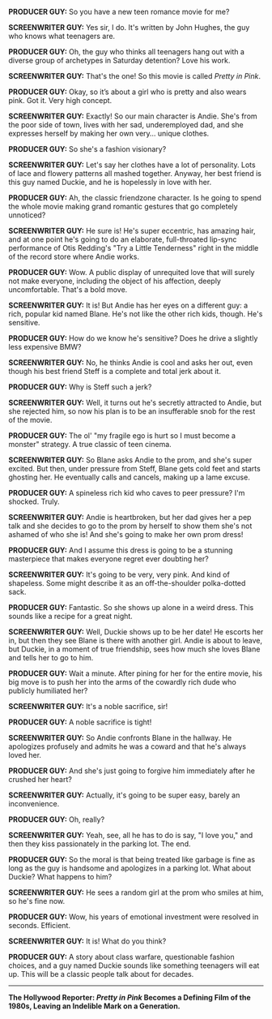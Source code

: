 **PRODUCER GUY:** So you have a new teen romance movie for me?

**SCREENWRITER GUY:** Yes sir, I do. It's written by John Hughes, the guy who knows what teenagers are.

**PRODUCER GUY:** Oh, the guy who thinks all teenagers hang out with a diverse group of archetypes in Saturday detention? Love his work.

**SCREENWRITER GUY:** That's the one! So this movie is called *Pretty in Pink*.

**PRODUCER GUY:** Okay, so it’s about a girl who is pretty and also wears pink. Got it. Very high concept.

**SCREENWRITER GUY:** Exactly! So our main character is Andie. She's from the poor side of town, lives with her sad, underemployed dad, and she expresses herself by making her own very… unique clothes.

**PRODUCER GUY:** So she's a fashion visionary?

**SCREENWRITER GUY:** Let's say her clothes have a lot of personality. Lots of lace and flowery patterns all mashed together. Anyway, her best friend is this guy named Duckie, and he is hopelessly in love with her.

**PRODUCER GUY:** Ah, the classic friendzone character. Is he going to spend the whole movie making grand romantic gestures that go completely unnoticed?

**SCREENWRITER GUY:** He sure is! He's super eccentric, has amazing hair, and at one point he's going to do an elaborate, full-throated lip-sync performance of Otis Redding's "Try a Little Tenderness" right in the middle of the record store where Andie works.

**PRODUCER GUY:** Wow. A public display of unrequited love that will surely not make everyone, including the object of his affection, deeply uncomfortable. That's a bold move.

**SCREENWRITER GUY:** It is! But Andie has her eyes on a different guy: a rich, popular kid named Blane. He's not like the other rich kids, though. He's sensitive.

**PRODUCER GUY:** How do we know he's sensitive? Does he drive a slightly less expensive BMW?

**SCREENWRITER GUY:** No, he thinks Andie is cool and asks her out, even though his best friend Steff is a complete and total jerk about it.

**PRODUCER GUY:** Why is Steff such a jerk?

**SCREENWRITER GUY:** Well, it turns out he's secretly attracted to Andie, but she rejected him, so now his plan is to be an insufferable snob for the rest of the movie.

**PRODUCER GUY:** The ol' "my fragile ego is hurt so I must become a monster" strategy. A true classic of teen cinema.

**SCREENWRITER GUY:** So Blane asks Andie to the prom, and she's super excited. But then, under pressure from Steff, Blane gets cold feet and starts ghosting her. He eventually calls and cancels, making up a lame excuse.

**PRODUCER GUY:** A spineless rich kid who caves to peer pressure? I'm shocked. Truly.

**SCREENWRITER GUY:** Andie is heartbroken, but her dad gives her a pep talk and she decides to go to the prom by herself to show them she's not ashamed of who she is! And she's going to make her own prom dress!

**PRODUCER GUY:** And I assume this dress is going to be a stunning masterpiece that makes everyone regret ever doubting her?

**SCREENWRITER GUY:** It's going to be very, very pink. And kind of shapeless. Some might describe it as an off-the-shoulder polka-dotted sack.

**PRODUCER GUY:** Fantastic. So she shows up alone in a weird dress. This sounds like a recipe for a great night.

**SCREENWRITER GUY:** Well, Duckie shows up to be her date! He escorts her in, but then they see Blane is there with another girl. Andie is about to leave, but Duckie, in a moment of true friendship, sees how much she loves Blane and tells her to go to him.

**PRODUCER GUY:** Wait a minute. After pining for her for the entire movie, his big move is to push her into the arms of the cowardly rich dude who publicly humiliated her?

**SCREENWRITER GUY:** It's a noble sacrifice, sir!

**PRODUCER GUY:** A noble sacrifice is tight!

**SCREENWRITER GUY:** So Andie confronts Blane in the hallway. He apologizes profusely and admits he was a coward and that he's always loved her.

**PRODUCER GUY:** And she's just going to forgive him immediately after he crushed her heart?

**SCREENWRITER GUY:** Actually, it's going to be super easy, barely an inconvenience.

**PRODUCER GUY:** Oh, really?

**SCREENWRITER GUY:** Yeah, see, all he has to do is say, "I love you," and then they kiss passionately in the parking lot. The end.

**PRODUCER GUY:** So the moral is that being treated like garbage is fine as long as the guy is handsome and apologizes in a parking lot. What about Duckie? What happens to him?

**SCREENWRITER GUY:** He sees a random girl at the prom who smiles at him, so he's fine now.

**PRODUCER GUY:** Wow, his years of emotional investment were resolved in seconds. Efficient.

**SCREENWRITER GUY:** It is! What do you think?

**PRODUCER GUY:** A story about class warfare, questionable fashion choices, and a guy named Duckie sounds like something teenagers will eat up. This will be a classic people talk about for decades.

***

**The Hollywood Reporter: *Pretty in Pink* Becomes a Defining Film of the 1980s, Leaving an Indelible Mark on a Generation.**